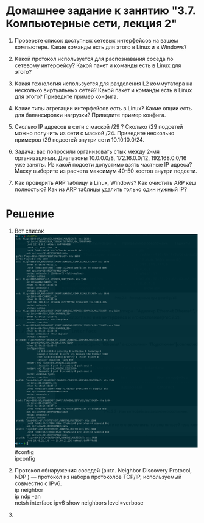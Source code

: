 # Домашнее задание к занятию "3.7. Компьютерные сети, лекция 2"


1.  Проверьте список доступных сетевых интерфейсов на вашем компьютере. Какие команды есть для этого в Linux и в Windows?  

2.  Какой протокол используется для распознавания соседа по сетевому интерфейсу? Какой пакет и команды есть в Linux для этого?  

3.  Какая технология используется для разделения L2 коммутатора на несколько виртуальных сетей? Какой пакет и команды есть в Linux для этого? Приведите пример конфига.  

4.  Какие типы агрегации интерфейсов есть в Linux? Какие опции есть для балансировки нагрузки? Приведите пример конфига.  

5.  Сколько IP адресов в сети с маской /29 ? Сколько /29 подсетей можно получить из сети с маской /24. Приведите несколько примеров /29 подсетей внутри сети 10.10.10.0/24.  

6.  Задача: вас попросили организовать стык между 2-мя организациями. Диапазоны 10.0.0.0/8, 172.16.0.0/12, 192.168.0.0/16 уже заняты. Из какой подсети допустимо взять частные IP адреса? Маску выберите из расчета максимум 40-50 хостов внутри подсети.  

7.  Как проверить ARP таблицу в Linux, Windows? Как очистить ARP кеш полностью? Как из ARP таблицы удалить только один нужный IP?  

# Решение  
1.  Вот список  
![photo](ip.png)
ifconfig  
ipconfig   



2.  Протокол обнаружения соседей (англ. Neighbor Discovery Protocol, NDP ) — протокол из набора протоколов TCP/IP, используемый совместно с IPv6.  
ip neighbor  
ip ndp -an  
netsh interface ipv6 show neighbors level=verbose  

3.  
